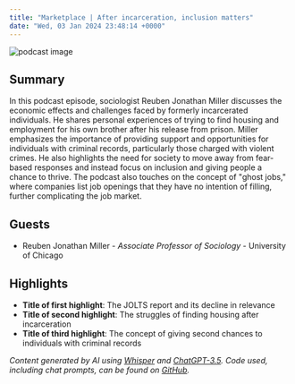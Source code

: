 ```yaml
---
title: "Marketplace | After incarceration, inclusion matters"
date: "Wed, 03 Jan 2024 23:48:14 +0000"
---
```


![podcast image](https://www.marketplace.org/wp-content/uploads/2019/05/MP_show-1.png)

## Summary

In this podcast episode, sociologist Reuben Jonathan Miller discusses the economic effects and challenges faced by formerly incarcerated individuals. He shares personal experiences of trying to find housing and employment for his own brother after his release from prison. Miller emphasizes the importance of providing support and opportunities for individuals with criminal records, particularly those charged with violent crimes. He also highlights the need for society to move away from fear-based responses and instead focus on inclusion and giving people a chance to thrive. The podcast also touches on the concept of "ghost jobs," where companies list job openings that they have no intention of filling, further complicating the job market.

## Guests

- Reuben Jonathan Miller - _Associate Professor of Sociology_ - University of Chicago

## Highlights

- **Title of first highlight**: The JOLTS report and its decline in relevance
- **Title of second highlight**: The struggles of finding housing after incarceration
- **Title of third highlight**: The concept of giving second chances to individuals with criminal records

_Content generated by AI using [Whisper](https://openai.com/research/whisper) and [ChatGPT-3.5](https://openai.com/blog/chatgpt). Code used, including chat prompts, can be found on [GitHub](https://github.com/dustinbrownman/podcast-parser/blob/main/app/functions.py)._
